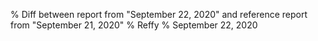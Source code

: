 % Diff between report from "September 22, 2020" and reference report from "September 21, 2020"
% Reffy
% September 22, 2020

